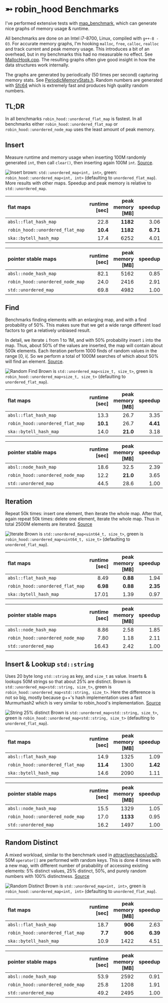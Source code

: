 ➵ robin_hood Benchmarks
=======================

I've performed extensive tests with [map_benchmark](https://github.com/martinus/map_benchmark), which can generate nice graphs of memory usage & runtime. 

All benchmarks are done on an Intel i7-8700, Linux, compiled with `g++-8 -O3`. For accurate memory graphs, I'm hooking `malloc`, `free`, `calloc`, `realloc` and track current and peak memory usage. This introduces a bit of an overhead, but in my benchmarks this had no measurable no effect. See [MallocHook.cpp](https://github.com/martinus/map_benchmark/blob/master/src/app/MallocHook.cpp). The resulting graphs often give good insight in how the data structures work internally.

The graphs are generated by periodically (50 times per second) capturing memory stats. See [PeriodicMemoryStats.h](https://github.com/martinus/map_benchmark/blob/master/src/app/PeriodicMemoryStats.h). Random numbers are generated with [Sfc64](https://github.com/martinus/map_benchmark/blob/master/src/app/sfc64.h) which is extremely fast and produces high quality random numbers.

## TL;DR

In all benchmarks `robin_hood::unordered_flat_map` is fastest.
In all benchmarks either `robin_hood::unordered_flat_map` or `robin_hood::unordered_node_map` uses the least amount of peak memory.


## Insert
Measure runtime and memory usage when inserting 100M randomly generated `int`, then call `clear()`, then inserting
again 100M `int`.
[Source](https://github.com/martinus/map_benchmark/blob/4f4ed87d1e73082bf1fde5e14e8c24b825c09db9/src/benchmarks/Insert.cpp#L5).

![Insert](insert_int.png)
brown: `std::unordered_map<int, int>`, green: `robin_hood::unordered_map<int, int>` (defaulting to `unordered_flat_map`). More results with other maps. Speedup and peak memory is relative to `std::unordered_map`.

|   flat maps                     | runtime [sec] | peak memory [MB] |  speedup   | peak memory [%] |
|:--------------------------------|--------------:|-----------------:|-----------:|----------------:|
|           `absl::flat_hash_map` |          22.8 |         **1182** |   3.06     |    **24%**      |
|`robin_hood::unordered_flat_map` |      **10.4** |         **1182** |  **6.71**  |    **24%**      |
|          `ska::bytell_hash_map` |          17.4 |             6252 |   4.01     |   125%          |

|   pointer stable maps           | runtime [sec] | peak memory [MB] |  speedup   | peak memory [%] |
|:--------------------------------|--------------:|-----------------:|-----------:|----------------:|
|           `absl::node_hash_map` |          82.1 |             5162 |   0.85     |   104%          |
|`robin_hood::unordered_node_map` |          24.0 |             2416 |   2.91     |   48%           |
|            `std::unordered_map` |          69.8 |             4982 |   1.00     |   100%          |

## Find
Benchmarks finding elements with an enlarging map, and with a find probability of 50%. This makes sure that we get a
wide range different load factors to get a relatively unbiased result.

In detail, we iterate `i` from 1 to 1M, and with 50% probability insert `i` into the map. Thus, about 50% of the
values are inserted, the map will contain about 500k elements. Each iteration perform 1000 finds of random values
in the range [0, i(. So we perform a total of 1000M searches of which about 50% will find an element.
[Source](https://github.com/martinus/map_benchmark/blob/a62f9a4c1be91b726c73e26653610dec5bb74849/src/benchmarks/RandomFind.cpp#L6).

![Random Find](random_find.png) Brown is `std::unordered_map<size_t, size_t>`, green is `robin_hood::unordered_map<size_t, size_t>` (defaulting to `unordered_flat_map`).

|      flat maps                  | runtime [sec] | peak memory [MB] |  speedup    | peak memory [%] |
|:--------------------------------|--------------:|-----------------:|------------:|----------------:|
|     `absl::flat_hash_map`       |          13.3 |             26.7 |  3.35       |    93%          |
|`robin_hood::unordered_flat_map` |      **10.1** |             26.7 |  **4.41**   |    93%          |
|    `ska::bytell_hash_map`       |          14.0 |         **21.0** |  3.18       |    **73%**      |

|  pointer stable maps            | runtime [sec] | peak memory [MB] |  speedup    | peak memory [%] |
|:--------------------------------|--------------:|-----------------:|------------:|----------------:|
|           `absl::node_hash_map` |          18.6 |             32.5 |  2.39       |   114%          |
|`robin_hood::unordered_node_map` |          12.2 |         **21.0** |  3.65       |   **73%**       |
|      `std::unordered_map`       |          44.5 |             28.6 |  1.00       |   100%          |


## Iteration

Repeat 50k times: insert one element, then iterate the whole map. After that, again repeat 50k times: delete one element, iterate the whole map. Thus in total 2500M elements are iterated. [Source](https://github.com/martinus/map_benchmark/blob/898a5c6d647df57692a9277d3cd1ed19a865dac4/src/benchmarks/Iterate.cpp#L5)

![Iterate](iterate.png)
Brown is `std::unordered_map<uint64_t, size_t>`, green is `robin_hood::unordered_map<uint64_t, size_t>` (defaulting to `unordered_flat_map`). 

|    flat maps                    | runtime [sec] | peak memory [MB] |  speedup    | peak memory [%] |
|:--------------------------------|--------------:|-----------------:|------------:|----------------:|
|     `absl::flat_hash_map`       |          8.49 |         **0.88** |  1.94       |   **36%**       |
|`robin_hood::unordered_flat_map` |      **6.98** |         **0.88** |  **2.35**   |   **36%**       |
|          `ska::bytell_hash_map` |         17.01 |             1.39 |  0.97       |    57%          |

|   pointer stable maps           | runtime [sec] | peak memory [MB] |  speedup    | peak memory [%] |
|:--------------------------------|--------------:|-----------------:|------------:|----------------:|
|     `absl::node_hash_map`       |          8.86 |             2.58 |  1.85       |   107%          |
|`robin_hood::unordered_node_map` |          7.80 |             1.18 |  2.11       |    49%          |
|            `std::unordered_map` |         16.43 |             2.42 |  1.00       |   100%          |


## Insert & Lookup `std::string`

Uses 20 byte long `std::string` as key, and `size_t` as value. Inserts & lookups 50M strings so that about 25% are distinct. Brown is `std::unordered_map<std::string, size_t>`, green is `robin_hood::unordered_map<std::string, size_t>`. Here the difference is not so big, mostly because g++'s hash implementation uses a fast Murmurhash2 which is very similar to robin_hood's implementation. [Source](https://github.com/martinus/map_benchmark/blob/4f4ed87d1e73082bf1fde5e14e8c24b825c09db9/src/benchmarks/Strings.cpp#L44)

![String 25% distinct](string25.png)
Brown is `std::unordered_map<std::string, size_t>`, green is `robin_hood::unordered_map<std::string, size_t>` (defaulting to `unordered_flat_map`).

|flat maps                        | runtime [sec] | peak memory [MB] |  speedup    | peak memory [%] |
|:--------------------------------|--------------:|-----------------:|------------:|----------------:|
|           `absl::flat_hash_map` |          14.9 |             1325 |  1.09       |   89%           |
|`robin_hood::unordered_flat_map` |      **11.4** |             1300 |  **1.42**   |   87%           |
|          `ska::bytell_hash_map` |          14.6 |             2090 |  1.11       |   140%          |

|pointer stable maps              | runtime [sec] | peak memory [MB] |  speedup    | peak memory [%] |
|:--------------------------------|--------------:|-----------------:|------------:|----------------:|
|           `absl::node_hash_map` |          15.5 |             1329 |  1.05       |   89%           |
|`robin_hood::unordered_node_map` |          17.0 |         **1133** |  0.95       |   **76%**       |
|            `std::unordered_map` |          16.2 |             1497 |  1.00       |   100%          |

## Random Distinct

A mixed workload, similar to the benchmark used in [attractivechaos/udb2](https://github.com/attractivechaos/udb2). 50M `operator[]` are performed with random keys. This is done 4 times with a new map, with different number of prabability of accessing existing elements: 5% distinct values, 25% distinct, 50%, and purely random numbers with 100% distinctness. [Source](https://github.com/martinus/map_benchmark/blob/4f4ed87d1e73082bf1fde5e14e8c24b825c09db9/src/benchmarks/RandomDistinct.cpp#L5)

![Random Distinct](random_distinct2.png)
Brown is `std::unordered_map<int, int>`, green is `robin_hood::unordered_map<int, int>` (defaulting to `unordered_flat_map`).

|  flat maps                      | runtime [sec] | peak memory [MB] |  speedup    | peak memory [%] |
|:--------------------------------|--------------:|-----------------:|------------:|----------------:|
|           `absl::flat_hash_map` |          18.7 |          **906** |  2.63       |   **36%**       |
|`robin_hood::unordered_flat_map` |       **7.7** |          **906** |  **6.39**   |   **36%**       |
|          `ska::bytell_hash_map` |          10.9 |             1422 |  4.51       |    57%          |

| pointer stable maps             | runtime [sec] | peak memory [MB] |  speedup    | peak memory [%] |
|:--------------------------------|--------------:|-----------------:|------------:|----------------:|
|           `absl::node_hash_map` |          53.9 |             2592 |  0.91       |   104%          |
|`robin_hood::unordered_node_map` |          25.8 |             1208 |  1.91       |    48%          |
|            `std::unordered_map` |          49.2 |             2495 |  1.00       |   100%          |
